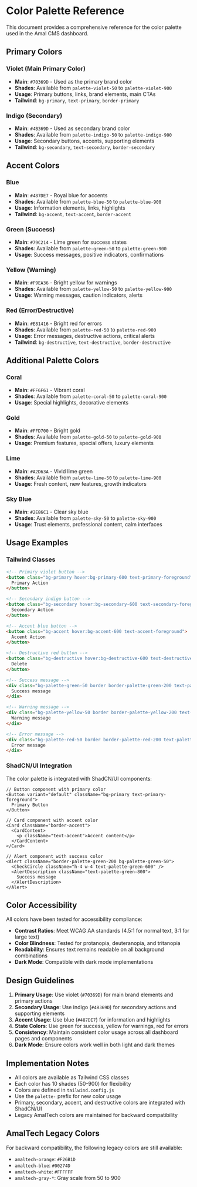 # Color Palette Reference

This document provides a comprehensive reference for the color palette used in the Amal CMS dashboard.

## Primary Colors

### Violet (Main Primary Color)
- **Main**: `#70369D` - Used as the primary brand color
- **Shades**: Available from `palette-violet-50` to `palette-violet-900`
- **Usage**: Primary buttons, links, brand elements, main CTAs
- **Tailwind**: `bg-primary`, `text-primary`, `border-primary`

### Indigo (Secondary)
- **Main**: `#4B369D` - Used as secondary brand color
- **Shades**: Available from `palette-indigo-50` to `palette-indigo-900`
- **Usage**: Secondary buttons, accents, supporting elements
- **Tailwind**: `bg-secondary`, `text-secondary`, `border-secondary`

## Accent Colors

### Blue
- **Main**: `#487DE7` - Royal blue for accents
- **Shades**: Available from `palette-blue-50` to `palette-blue-900`
- **Usage**: Information elements, links, highlights
- **Tailwind**: `bg-accent`, `text-accent`, `border-accent`

### Green (Success)
- **Main**: `#79C214` - Lime green for success states
- **Shades**: Available from `palette-green-50` to `palette-green-900`
- **Usage**: Success messages, positive indicators, confirmations

### Yellow (Warning)
- **Main**: `#F9EA36` - Bright yellow for warnings
- **Shades**: Available from `palette-yellow-50` to `palette-yellow-900`
- **Usage**: Warning messages, caution indicators, alerts

### Red (Error/Destructive)
- **Main**: `#E81416` - Bright red for errors
- **Shades**: Available from `palette-red-50` to `palette-red-900`
- **Usage**: Error messages, destructive actions, critical alerts
- **Tailwind**: `bg-destructive`, `text-destructive`, `border-destructive`

## Additional Palette Colors

### Coral
- **Main**: `#FF6F61` - Vibrant coral
- **Shades**: Available from `palette-coral-50` to `palette-coral-900`
- **Usage**: Special highlights, decorative elements

### Gold
- **Main**: `#FFD700` - Bright gold
- **Shades**: Available from `palette-gold-50` to `palette-gold-900`
- **Usage**: Premium features, special offers, luxury elements

### Lime
- **Main**: `#A2D63A` - Vivid lime green
- **Shades**: Available from `palette-lime-50` to `palette-lime-900`
- **Usage**: Fresh content, new features, growth indicators

### Sky Blue
- **Main**: `#2E86C1` - Clear sky blue
- **Shades**: Available from `palette-sky-50` to `palette-sky-900`
- **Usage**: Trust elements, professional content, calm interfaces

## Usage Examples

### Tailwind Classes

```html
<!-- Primary violet button -->
<button class="bg-primary hover:bg-primary-600 text-primary-foreground">
  Primary Action
</button>

<!-- Secondary indigo button -->
<button class="bg-secondary hover:bg-secondary-600 text-secondary-foreground">
  Secondary Action
</button>

<!-- Accent blue button -->
<button class="bg-accent hover:bg-accent-600 text-accent-foreground">
  Accent Action
</button>

<!-- Destructive red button -->
<button class="bg-destructive hover:bg-destructive-600 text-destructive-foreground">
  Delete
</button>

<!-- Success message -->
<div class="bg-palette-green-50 border border-palette-green-200 text-palette-green-800">
  Success message
</div>

<!-- Warning message -->
<div class="bg-palette-yellow-50 border border-palette-yellow-200 text-palette-yellow-800">
  Warning message
</div>

<!-- Error message -->
<div class="bg-palette-red-50 border border-palette-red-200 text-palette-red-800">
  Error message
</div>
```

### ShadCN/UI Integration

The color palette is integrated with ShadCN/UI components:

```tsx
// Button component with primary color
<Button variant="default" className="bg-primary text-primary-foreground">
  Primary Button
</Button>

// Card component with accent color
<Card className="border-accent">
  <CardContent>
    <p className="text-accent">Accent content</p>
  </CardContent>
</Card>

// Alert component with success color
<Alert className="border-palette-green-200 bg-palette-green-50">
  <CheckCircle className="h-4 w-4 text-palette-green-600" />
  <AlertDescription className="text-palette-green-800">
    Success message
  </AlertDescription>
</Alert>
```

## Color Accessibility

All colors have been tested for accessibility compliance:

- **Contrast Ratios**: Meet WCAG AA standards (4.5:1 for normal text, 3:1 for large text)
- **Color Blindness**: Tested for protanopia, deuteranopia, and tritanopia
- **Readability**: Ensures text remains readable on all background combinations
- **Dark Mode**: Compatible with dark mode implementations

## Design Guidelines

1. **Primary Usage**: Use violet (`#70369D`) for main brand elements and primary actions
2. **Secondary Usage**: Use indigo (`#4B369D`) for secondary actions and supporting elements
3. **Accent Usage**: Use blue (`#487DE7`) for information and highlights
4. **State Colors**: Use green for success, yellow for warnings, red for errors
5. **Consistency**: Maintain consistent color usage across all dashboard pages and components
6. **Dark Mode**: Ensure colors work well in both light and dark themes

## Implementation Notes

- All colors are available as Tailwind CSS classes
- Each color has 10 shades (50-900) for flexibility
- Colors are defined in `tailwind.config.js`
- Use the `palette-` prefix for new color usage
- Primary, secondary, accent, and destructive colors are integrated with ShadCN/UI
- Legacy AmalTech colors are maintained for backward compatibility

## AmalTech Legacy Colors

For backward compatibility, the following legacy colors are still available:

- `amaltech-orange`: `#F26B1D`
- `amaltech-blue`: `#00274D`
- `amaltech-white`: `#FFFFFF`
- `amaltech-gray-*`: Gray scale from 50 to 900
